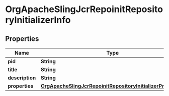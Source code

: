 

# OrgApacheSlingJcrRepoinitRepositoryInitializerInfo

## Properties

Name | Type | Description | Notes
------------ | ------------- | ------------- | -------------
**pid** | **String** |  |  [optional]
**title** | **String** |  |  [optional]
**description** | **String** |  |  [optional]
**properties** | [**OrgApacheSlingJcrRepoinitRepositoryInitializerProperties**](OrgApacheSlingJcrRepoinitRepositoryInitializerProperties.md) |  |  [optional]



